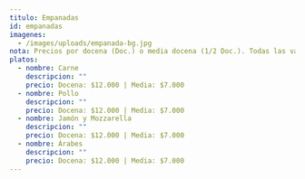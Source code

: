 ```yaml
---
titulo: Empanadas
id: empanadas
imagenes:
  - /images/uploads/empanada-bg.jpg
nota: Precios por docena (Doc.) o media docena (1/2 Doc.). Todas las variedades comparten precios.
platos:
  - nombre: Carne
    descripcion: ""
    precio: Docena: $12.000 | Media: $7.000
  - nombre: Pollo
    descripcion: ""
    precio: Docena: $12.000 | Media: $7.000
  - nombre: Jamón y Mozzarella
    descripcion: ""
    precio: Docena: $12.000 | Media: $7.000
  - nombre: Árabes
    descripcion: ""
    precio: Docena: $12.000 | Media: $7.000
---
```

